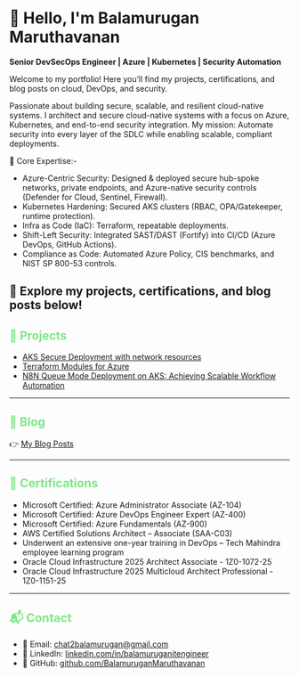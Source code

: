 # 👋 Hello, I'm Balamurugan Maruthavanan  

**Senior DevSecOps Engineer | Azure | Kubernetes | Security Automation**  

Welcome to my portfolio! Here you’ll find my projects, certifications, and blog posts on cloud, DevOps, and security.

Passionate about building secure, scalable, and resilient cloud-native systems. I architect and secure cloud-native systems with a focus on Azure, Kubernetes, and end-to-end security integration. My mission: Automate security into every layer of the SDLC while enabling scalable, compliant deployments.

🔹 Core Expertise:-
  - Azure-Centric Security: Designed & deployed secure hub-spoke networks, private endpoints, and Azure-native security controls (Defender for Cloud, Sentinel, Firewall).
  - Kubernetes Hardening: Secured AKS clusters (RBAC, OPA/Gatekeeper, runtime protection).
  - Infra as Code (IaC): Terraform, repeatable deployments.
  - Shift-Left Security: Integrated SAST/DAST (Fortify) into CI/CD (Azure DevOps, GitHub Actions).
  - Compliance as Code: Automated Azure Policy, CIS benchmarks, and NIST SP 800-53 controls. 

📌 Explore my projects, certifications, and blog posts below!
---

## <span style="color: #7ee787">🚀 Projects</span>
- [AKS Secure Deployment with network resources](https://github.com/BalamuruganMaruthavanan/AKS-cluster-with-network-resources)  
- [Terraform Modules for Azure](https://github.com/BalamuruganMaruthavanan/AKS-cluster-with-network-resources)
- [N8N Queue Mode Deployment on AKS: Achieving Scalable Workflow Automation](https://github.com/BalamuruganMaruthavanan/n8n-Automation-Deployment-on-Azure-Kubernetes-Service)  

---

## <span style="color: #7ee787">📝 Blog</span>
👉 [My Blog Posts](https://www.linkedin.com/in/balamuruganitengineer/recent-activity/articles/)  

---

## <span style="color: #7ee787">📜 Certifications</span> 
- Microsoft Certified: Azure Administrator Associate (AZ-104)
- Microsoft Certified: Azure DevOps Engineer Expert (AZ-400)
- Microsoft Certified: Azure Fundamentals (AZ-900)
- AWS Certified Solutions Architect – Associate (SAA-C03)
- Underwent an extensive one-year training in DevOps – Tech Mahindra employee learning program
- Oracle Cloud Infrastructure 2025 Architect Associate - 1Z0-1072-25
- Oracle Cloud Infrastructure 2025 Multicloud Architect Professional - 1Z0-1151-25

---

## <span style="color: #7ee787">📬 Contact</span>
- 📧 Email: chat2balamurugan@gmail.com 
- 💼 LinkedIn: [linkedin.com/in/balamuruganitengineer](https://www.linkedin.com/in/balamuruganitengineer/)  
- 🐙 GitHub: [github.com/BalamuruganMaruthavanan](https://github.com/BalamuruganMaruthavanan)
